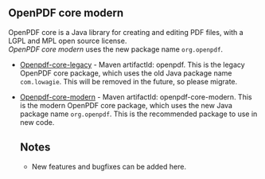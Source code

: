 ## OpenPDF core modern

OpenPDF core is a Java library for creating and editing PDF files, with a LGPL and MPL open source license.  
*OpenPDF core modern* uses the new package name `org.openpdf`.

* [Openpdf-core-legacy](/openpdf-core-legacy) - Maven artifactId: openpdf. This is the legacy OpenPDF core package, 
  which uses the old Java package name `com.lowagie`. This will be removed in the future, so please migrate.
* [Openpdf-core-modern](/openpdf-core-modern) - Maven artifactId: openpdf-core-modern. This is the modern OpenPDF 
  core package, which uses the new Java package name `org.openpdf`. This is the recommended package to use in new code.

  ## Notes
  - New features and bugfixes can be added here.
